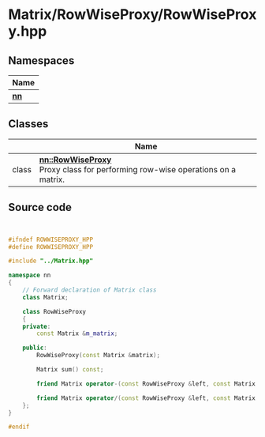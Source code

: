 # Matrix/RowWiseProxy/RowWiseProxy.hpp



## Namespaces

| Name           |
| -------------- |
| **[nn](../Namespaces/namespacenn.md)**  |

## Classes

|                | Name           |
| -------------- | -------------- |
| class | **[nn::RowWiseProxy](../Classes/classnn_1_1_row_wise_proxy.md)** <br>Proxy class for performing row-wise operations on a matrix.  |




## Source code

```cpp


#ifndef ROWWISEPROXY_HPP
#define ROWWISEPROXY_HPP

#include "../Matrix.hpp"

namespace nn
{
    // Forward declaration of Matrix class
    class Matrix;

    class RowWiseProxy
    {
    private:
        const Matrix &m_matrix; 

    public:
        RowWiseProxy(const Matrix &matrix);

        Matrix sum() const;

        friend Matrix operator-(const RowWiseProxy &left, const Matrix &right);

        friend Matrix operator/(const RowWiseProxy &left, const Matrix &right);
    };
}

#endif
```
